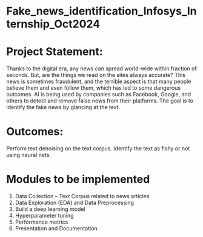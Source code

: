 # Fake_news_identification_Infosys_Internship_Oct2024

# Project Statement:
 Thanks to the digital era, any news can spread world-wide within fraction of seconds. But, are the things we read
on the sites always accurate? This news is sometimes fraudulent, and the terrible aspect is that many people believe
them and even follow them, which has led to some dangerous outcomes. AI is being used by companies such as
Facebook, Google, and others to detect and remove false news from their platforms. The goal is to identify the fake
news by glancing at the text.

# Outcomes:
Perform text denoising on the text corpus.
Identify the text as fishy or not using neural nets.

# Modules to be implemented
1. Data Collection – Text Corpus related to news articles
2. Data Exploration (EDA) and Data Preprocessing
3. Build a deep learning model
4. Hyperparameter tuning
5. Performance metrics
6. Presentation and Documentation
